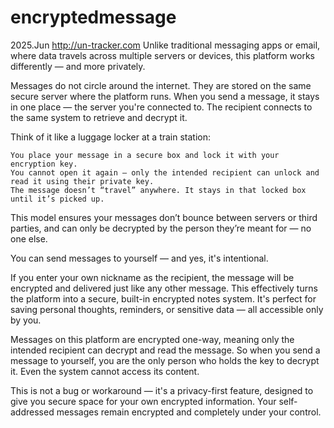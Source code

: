 # encryptedmessage
2025.Jun
http://un-tracker.com
Unlike traditional messaging apps or email, where data travels across multiple servers or devices, this platform works differently — and more privately.

Messages do not circle around the internet. They are stored on the same secure server where the platform runs. When you send a message, it stays in one place — the server you're connected to. The recipient connects to the same system to retrieve and decrypt it.

Think of it like a luggage locker at a train station:

    You place your message in a secure box and lock it with your encryption key.
    You cannot open it again — only the intended recipient can unlock and read it using their private key.
    The message doesn’t “travel” anywhere. It stays in that locked box until it’s picked up.

This model ensures your messages don’t bounce between servers or third parties, and can only be decrypted by the person they’re meant for — no one else.

You can send messages to yourself — and yes, it's intentional.

If you enter your own nickname as the recipient, the message will be encrypted and delivered just like any other message. This effectively turns the platform into a secure, built-in encrypted notes system. It's perfect for saving personal thoughts, reminders, or sensitive data — all accessible only by you.

Messages on this platform are encrypted one-way, meaning only the intended recipient can decrypt and read the message. So when you send a message to yourself, you are the only person who holds the key to decrypt it. Even the system cannot access its content.

This is not a bug or workaround — it's a privacy-first feature, designed to give you secure space for your own encrypted information. Your self-addressed messages remain encrypted and completely under your control.
